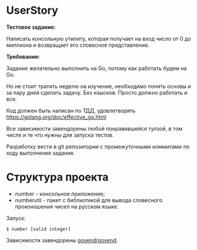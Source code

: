 # UserStory

**Тестовое задание:**

Написать консольную утилиту, которая получает на вход число от 0 до миллиона и возвращает его словесное представление.

**Требования:**

Задание желательно выполнить на Go, потому как работать будем на Go.

Но не стоит тратить неделю на изучение, необходимо понять основы и за пару дней сделать задачу. Без изысков.  Просто должно работать и все.

Код должен быть написан по ТДД, удовлетворять https://golang.org/doc/effective_go.html

Все зависимости завендорены любой понравившейся тулзой, в том числе и те что нужны для запуска тестов.

Разработку вести в git репозитории с промежуточными коммитами по ходу выполнения задания.

# Структура проекта

* number - консольное приложение;
* numberutil - пакет с библиотекой для вывода словесного произношения чисел на русском языке.

Запуск:
```
$ number [valid integer]
```

Зависимости завендорены [govend/govend](https://github.com/govend/govend).
